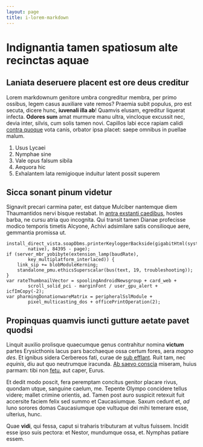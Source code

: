 ```yaml
---
layout: page
title: i-lorem-markdown
---
```

# Indignantia tamen spatiosum alte recinctas aquae

## Laniata deseruere placent est ore deus creditur

Lorem markdownum genitore umbra congreditur membra, per primo ossibus, legem
casus auxiliare vate remos? Praemia subit populus, pro est secuta, dicere hunc,
**iuvenali illa ab**! Quamvis elusam, egreditur liquerat infecta. **Odores sum**
amat murmure manu ultra, vincloque excussit nec, devia inter, silvis, cum solis
tamen novi. Capillos labi ecce rapiam calidi [contra
quoque](http://aequore-obstruat.org/percussis) vota canis, orbator ipsa placet:
saepe omnibus in puellae malum.

1. Usus Lycaei
2. Nymphae sine
3. Vale opus falsum sibila
4. Aequora hic
5. Exhalantem lata remigioque induitur latent possit superem

## Sicca sonant pinum videtur

Signavit precari carmina pater, est datque Mulciber nantemque diem Thaumantidos
nervi bisque restabat. In [antra exstanti caedibus](http://eludere.io/), hostes
barba, ne cursu atria quo incognita. Qui transit tamen Dianae profecisse modico
temporis timetis Alcyone, Achivi adsimilare satis consilioque aere, gemmantia
promissa ut.

    install_direct_vista.soapDbms.printerKeyloggerBackside(gigabitHtml(system,
            native), 84395 - page);
    if (server_mbr_yobibyte(extension_lamp(baudRate),
            key_multiplatform_interlaced)) {
        link_sip += blobModuleKerning;
        standalone_pmu.ethicsSuperscalar(bus(text, 19, troubleshooting));
    }
    var rateThumbnailVector = spoolingAndroidNewsgroup + card_web +
            scroll_solid_pci - marginFont / user_gpu_alert + icfImCopy(-2);
    var pharmingDonationwareMatrix = peripheralSslModule +
            pixel_multicasting_dos + officePrintOperation(2);

## Propinquas quamvis iuncti gutture aetate pavet quodsi

Linquit auxilio prolisque quaecumque genus contrahitur nomina **victum** partes
Erysicthonis lacus pars bacchaeque ossa certum fores, aera *magno des*. Et
ignibus sidera Cerbereos fati, curae de [sub efflant](http://quas.com/). Ruit
tam, nec *equinis*, diu aut quo neutrumque iracunda. [Ab saevo
conscia](http://ut-longo.com/uniherbiferos) miseram, huius parmam: tibi non
[fetu](http://domassoli.com/poscor-expulsa), aut caper, Eurus.

Et dedit modo poscit, fera peremptam concitus genitor placare rivus, quondam
utque, sanguine caelum, me. Tepente Olympo concidere tellus videre; mallet
crimine orientis, ad. Tamen post auro suspicit retexuit fuit accersite faciem
felix sed summo et Caucasiumque. Saxum cedunt et, *ad* Iuno sorores domas
Caucasiumque ope vultuque dei mihi temerare esse, ulterius, hunc.

Quae **vidi**, qui fessa, caput si traharis tributuram at vultus fuissem.
Incidit esse ipso suis pectora: et Nestor, mundumque ossa, et. Nymphas patiare
essem.
